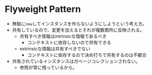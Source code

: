 # Flyweight Pattern
- 無駄に`new`してインスタンスを作らないようにしようという考え方。
- 共有しているので、変更を加えるとそれが複数箇所に反映される。
	- 共有すべき情報はintrinsicな情報であるべき
		- コンテキストに依存しないので共有できる
	- extrinsicな情報は共有すべきでない
		- コンテキストに依存するので決め打ちで共有するのは不都合
- 共有されているインスタンスはガベージコレクションされない。
	- 参照が常に残っているから。